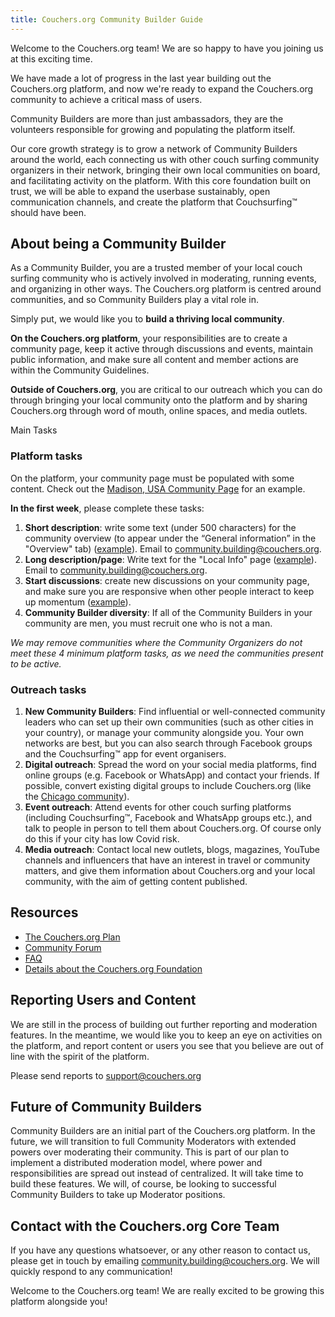 ```yaml
---
title: Couchers.org Community Builder Guide
---
```


Welcome to the Couchers.org team! We are so happy to have you joining us at this exciting time.

We have made a lot of progress in the last year building out the Couchers.org platform, and now we're ready to expand the Couchers.org community to achieve a critical mass of users.

Community Builders are more than just ambassadors, they are the volunteers responsible for growing and populating the platform itself.

Our core growth strategy is to grow a network of Community Builders around the world, each connecting us with other couch surfing community organizers in their network, bringing their own local communities on board, and facilitating activity on the platform. With this core foundation built on trust, we will be able to expand the userbase sustainably, open communication channels, and create the platform that Couchsurfing™ should have been.


## About being a Community Builder

As a Community Builder, you are a trusted member of your local couch surfing community who is actively involved in moderating, running events, and organizing in other ways. The Couchers.org platform is centred around communities, and so Community Builders play a vital role in.

Simply put, we would like you to **build a thriving local community**.

**On the Couchers.org platform**, your responsibilities are to create a community page, keep it active through discussions and events, maintain public information, and make sure all content and member actions are within the Community Guidelines.

**Outside of Couchers.org**, you are critical to our outreach which you can do through bringing your local community onto the platform and by sharing Couchers.org through word of mouth, online spaces, and media outlets. 

Main Tasks


### Platform tasks

On the platform, your community page must be populated with some content. Check out the [Madison, USA Community Page](https://app.couchers.org/community/64/madison) for an example.

**In the first week**, please complete these tasks:



1. **Short description**: write some text (under 500 characters) for the community overview (to appear under the “General information” in the "Overview" tab) ([example](https://app.couchers.org/community/64/madison)). Email to community.building@couchers.org.
2. **Long description/page**: Write text for the "Local Info" page ([example](https://app.couchers.org/community/64/madison/info)). Email to community.building@couchers.org.
3. **Start discussions**: create new discussions on your community page, and make sure you are responsive when other people interact to keep up momentum ([example](https://app.couchers.org/community/54/russia)).
4. **Community Builder diversity**: If all of the Community Builders in your community are men, you must recruit one who is not a man.

*We may remove communities where the Community Organizers do not meet these 4 minimum platform tasks, as we need the communities present to be active.*


### Outreach tasks



1. **New Community Builders**: Find influential or well-connected community leaders who can set up their own communities (such as other cities in your country), or manage your community alongside you. Your own networks are best, but you can also search through Facebook groups and the Couchsurfing™ app for event organisers.
2. **Digital outreach**: Spread the word on your social media platforms, find online groups (e.g. Facebook or WhatsApp) and contact your friends. If possible, convert existing digital groups to include Couchers.org (like the [Chicago community](https://www.facebook.com/groups/cschicago/)).
3. **Event outreach**: Attend events for other couch surfing platforms (including Couchsurfing™, Facebook and WhatsApp groups etc.), and talk to people in person to tell them about Couchers.org. Of course only do this if your city has low Covid risk.
4. **Media outreach**: Contact local new outlets, blogs, magazines, YouTube channels and influencers that have an interest in travel or community matters, and give them information about Couchers.org and your local community, with the aim of getting content published.


## Resources



* [The Couchers.org Plan](https://couchers.org/plan/)
* [Community Forum](https://community.couchers.org)
* [FAQ](https://couchers.org/faq/)
* [Details about the Couchers.org Foundation](https://couchers.org/foundation/)


## Reporting Users and Content

We are still in the process of building out further reporting and moderation features. In the meantime, we would like you to keep an eye on activities on the platform, and report content or users you see that you believe are out of line with the spirit of the platform.

Please send reports to [support@couchers.org](mailto:support@couchers.org)


## Future of Community Builders

Community Builders are an initial part of the Couchers.org platform. In the future, we will transition to full Community Moderators with extended powers over moderating their community. This is part of our plan to implement a distributed moderation model, where power and responsibilities are spread out instead of centralized. It will take time to build these features. We will, of course, be looking to successful Community Builders to take up Moderator positions.


## Contact with the Couchers.org Core Team

If you have any questions whatsoever, or any other reason to contact us, please get in touch by emailing [community.building@couchers.org](mailto:community.building@couchers.org). We will quickly respond to any communication!

Welcome to the Couchers.org team! We are really excited to be growing this platform alongside you!
